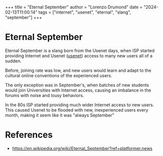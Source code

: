 +++
title = "Eternal September"
author = "Lorenzo Drumond"
date = "2024-02-13T11:00:14"
tags = ["internet",  "usenet",  "eternal",  "slang",  "september"]
+++


# Eternal September
Eternal September is a slang born from the Usenet days, when ISP started providing Internet and Usenet ([usenet](/wiki/usenet/)) access to many new users all of a sudden.

Before, joining rate was low, and new users would learn and adapt to the cultural online conventions of the experienced users.

The only exception was in September's, when batches of new students would join Universities with Internet access, causing an imbalance in the forums with noise and lousy behaviors.

In the 80s ISP started providing much wider Internet access to new users. This caused Usenet to be flooded with new, inexperienced users every month, making it seem like it was "always September"

# References
- https://en.wikipedia.org/wiki/Eternal_September?ref=platformer.news

